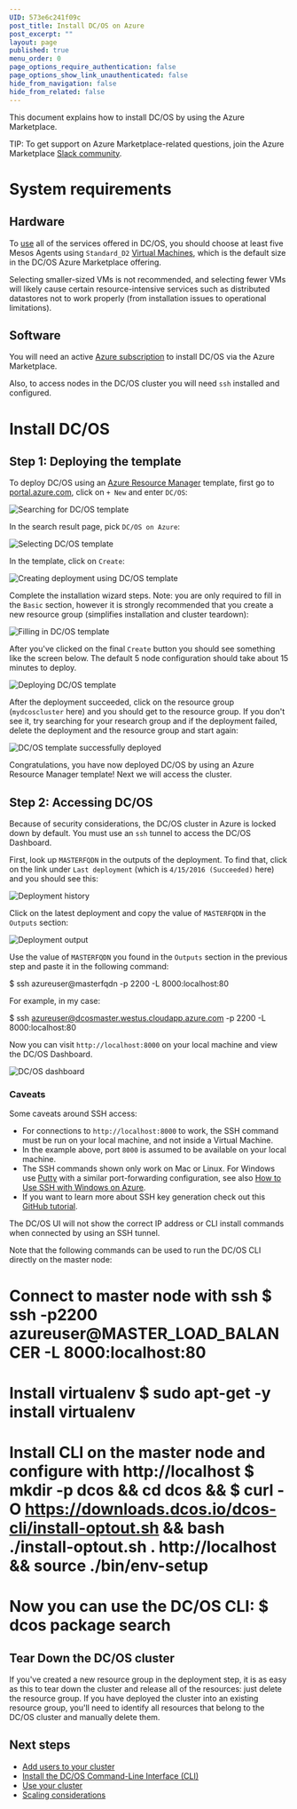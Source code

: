 ```yaml
---
UID: 573e6c241f09c
post_title: Install DC/OS on Azure
post_excerpt: ""
layout: page
published: true
menu_order: 0
page_options_require_authentication: false
page_options_show_link_unauthenticated: false
hide_from_navigation: false
hide_from_related: false
---
```

This document explains how to install DC/OS by using the Azure Marketplace.

TIP: To get support on Azure Marketplace-related questions, join the Azure Marketplace [Slack community][1].

# System requirements

## Hardware

To [use][2] all of the services offered in DC/OS, you should choose at least five Mesos Agents using `Standard_D2` [Virtual Machines][3], which is the default size in the DC/OS Azure Marketplace offering.

Selecting smaller-sized VMs is not recommended, and selecting fewer VMs will likely cause certain resource-intensive services such as distributed datastores not to work properly (from installation issues to operational limitations).

## Software

You will need an active [Azure subscription][4] to install DC/OS via the Azure Marketplace.

Also, to access nodes in the DC/OS cluster you will need `ssh` installed and configured.

# Install DC/OS

## Step 1: Deploying the template

To deploy DC/OS using an [Azure Resource Manager][5] template, first go to [portal.azure.com][6], click on `+ New` and enter `DC/OS`:

![Searching for DC/OS template][7]

In the search result page, pick `DC/OS on Azure`:

![Selecting DC/OS template][8]

In the template, click on `Create`:

![Creating deployment using DC/OS template][9]

Complete the installation wizard steps. Note: you are only required to fill in the `Basic` section, however it is strongly recommended that you create a new resource group (simplifies installation and cluster teardown):

![Filling in DC/OS template][10]

After you've clicked on the final `Create` button you should see something like the screen below. The default 5 node configuration should take about 15 minutes to deploy.

![Deploying DC/OS template][11]

After the deployment succeeded, click on the resource group (`mydcoscluster` here) and you should get to the resource group. If you don't see it, try searching for your research group and if the deployment failed, delete the deployment and the resource group and start again:

![DC/OS template successfully deployed][12]

Congratulations, you have now deployed DC/OS by using an Azure Resource Manager template! Next we will access the cluster.

## Step 2: Accessing DC/OS

Because of security considerations, the DC/OS cluster in Azure is locked down by default. You must use an `ssh` tunnel to access the DC/OS Dashboard.

First, look up `MASTERFQDN` in the outputs of the deployment. To find that, click on the link under `Last deployment` (which is `4/15/2016 (Succeeded)` here) and you should see this:

![Deployment history][13]

Click on the latest deployment and copy the value of `MASTERFQDN` in the `Outputs` section:

![Deployment output][14]

Use the value of `MASTERFQDN` you found in the `Outputs` section in the previous step and paste it in the following command:

$ ssh azureuser@masterfqdn -p 2200 -L 8000:localhost:80

For example, in my case:

$ ssh azureuser@dcosmaster.westus.cloudapp.azure.com -p 2200 -L 8000:localhost:80

Now you can visit `http://localhost:8000` on your local machine and view the DC/OS Dashboard.

![DC/OS dashboard][15]

### Caveats

Some caveats around SSH access:

*   For connections to `http://localhost:8000` to work, the SSH command must be run on your local machine, and not inside a Virtual Machine.
*   In the example above, port `8000` is assumed to be available on your local machine.
*   The SSH commands shown only work on Mac or Linux. For Windows use [Putty][16] with a similar port-forwarding configuration, see also [How to Use SSH with Windows on Azure][17].
*   If you want to learn more about SSH key generation check out this [GitHub tutorial][18].

The DC/OS UI will not show the correct IP address or CLI install commands when connected by using an SSH tunnel.

Note that the following commands can be used to run the DC/OS CLI directly on the master node:

# Connect to master node with ssh $ ssh -p2200 azureuser@MASTER_LOAD_BALANCER -L 8000:localhost:80

# Install virtualenv $ sudo apt-get -y install virtualenv

# Install CLI on the master node and configure with http://localhost $ mkdir -p dcos && cd dcos && $ curl -O https://downloads.dcos.io/dcos-cli/install-optout.sh && bash ./install-optout.sh . http://localhost && source ./bin/env-setup

# Now you can use the DC/OS CLI: $ dcos package search

## Tear Down the DC/OS cluster

If you've created a new resource group in the deployment step, it is as easy as this to tear down the cluster and release all of the resources: just delete the resource group. If you have deployed the cluster into an existing resource group, you'll need to identify all resources that belong to the DC/OS cluster and manually delete them.

## Next steps

*   [Add users to your cluster][19]
*   [Install the DC/OS Command-Line Interface (CLI)][20]
*   [Use your cluster][2]
*   [Scaling considerations][21]

 [1]: http://join.marketplace.azure.com
 [2]: /usage/
 [3]: https://azure.microsoft.com/en-us/pricing/details/virtual-machines/
 [4]: https://azure.microsoft.com/en-us/pricing/purchase-options/
 [5]: https://azure.microsoft.com/en-us/documentation/articles/resource-group-overview/
 [6]: https://portal.azure.com/
 [7]: /assets/images/dcos-azure-marketplace-step1a.png
 [8]: /assets/images/dcos-azure-marketplace-step1b.png
 [9]: /assets/images/dcos-azure-marketplace-step1c.png
 [10]: /assets/images/dcos-azure-marketplace-step1d.png
 [11]: /assets/images/dcos-azure-marketplace-step1e.png
 [12]: /assets/images/dcos-azure-marketplace-step1f.png
 [13]: /assets/images/dcos-azure-marketplace-step2a.png
 [14]: /assets/images/dcos-azure-marketplace-step2b.png
 [15]: /assets/images/ui-dashboard.gif
 [16]: http://www.chiark.greenend.org.uk/~sgtatham/putty/download.html
 [17]: https://azure.microsoft.com/en-us/documentation/articles/virtual-machines-linux-ssh-from-windows/
 [18]: https://help.github.com/articles/generating-a-new-ssh-key-and-adding-it-to-the-ssh-agent/
 [19]: /administration/user-management/
 [20]: /usage/cli/install/
 [21]: https://azure.microsoft.com/en-us/documentation/articles/best-practices-auto-scaling/